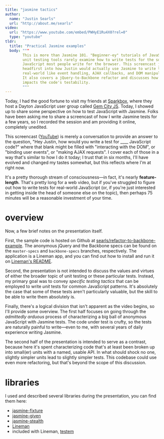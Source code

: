 ```yaml
---
title: "jasmine tactics"
author:
  name: "Justin Searls"
  url: "http://about.me/searls"
video:
  url: "https://www.youtube.com/embed/PWHyE1Ru4X0?rel=0"
  type: "youtube"
tldr:
  title: "Practical Jasmine examples"
  body: """
        This is more than Jasmine 101. "Beginner-ey" tutorials of JavaScript
        unit testing tools rarely examine how to write tests for the sort of
        JavaScript most people write for the browser. This screencast jumps
        headfirst into how Justin would actually use Jasmine to write tests for
        real-world like event handling, AJAX callbacks, and DOM manipulation.
        It also covers a jQuery-to-Backbone refactor and discusses how this
        impacts the code's testability.
        """
---
```


Today, I had the good fortune to visit my friends at
[Sparkbox](http://seesparkbox.com), where they host a Dayton JavaScript user
group called [Gem City JS](http://gemcityjs.com/). Today, I showed up to share
some perspective on how to test JavaScript with Jasmine. Folks have been asking
me to share a screencast of how I write Jasmine tests for a few years, so I
recorded the session and am providing it online, completely unedited.

This screencast ([YouTube](https://www.youtube.com/watch?v=PWHyE1Ru4X0)) is
merely a conversation to provide an answer to the question, "Hey Justin, how
would you write a test for ____ JavaScript code?" where that blank might be
filled with "interacting with the DOM", or "binding user events", or "making
AJAX requests". I cover each of those in a way that's similar to how I do it
today; I trust that in six months, I'll have evolved and changed my tastes
somewhat, but this reflects where I'm at right now.

It's a pretty thorough stream of consciousness—in fact, it's nearly
**feature-length**. That's pretty long for a web video, but if you've struggled
to figure out how to write tests for real-world JavaScript (or, if you're just
interested in getting inside the head of someone else on the topic), then
perhaps 75 minutes will be a reasonable investment of your time.

# overview

Now, a few brief notes on the presentation itself.

First, the sample code is hosted on Github at
[searls/refactor-to-backbone-example](https://github.com/searls/refactor-to-backbone-example).
The anonymous jQuery and the Backbone specs can be found on the `master-specs`
and `backbone-specs` branches, respectively. The application is a Lineman app,
and you can find out how to install and run it on [Lineman's
README](https://github.com/linemanjs/lineman).

Second, the presentation is not intended to discuss the values and virtues of
either the broader topic of unit testing or these particular tests. Instead, my
primary goal was to convey *specific testing tactics* that can be employed to
write *unit* tests for common JavaScript patterns. It's absolutely the case
that some of these tests aren't particularly valuable, but the skill to be able
to write them absolutely is.

Finally, there's a logical division that isn't apparent as the video begins, so
I'll provide some overview. The first half focuses on going through the
*admittedly arduous* process of characterizing a big ball of anonymous
JavaScript with Jasmine tests. The code under test is crufty, so the tests are
naturally painful to write—even to me, with several years of daily experience
writing Jasmine.

The second half of the presentation is intended to serve as a contrast, because
here it's spent characterizing code that's at least been broken up into
small(er) units with a named, usable API. In what should shock no one, slightly
simpler units lead to slightly simpler tests. This codebase could use even more
refactoring, but that's beyond the scope of this discussion.

# libraries

I used and described several libraries during the presentation, you can find
them here:

* [jasmine-fixture](https://github.com/searls/jasmine-fixture)
* [jasmine-given](https://github.com/searls/jasmine-given)
* [jasmine-stealth](https://github.com/searls/jasmine-stealth)
* [Lineman](https://github.com/linemanjs/lineman)
* included with Lineman, [testem](https://github.com/airportyh/testem)
